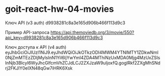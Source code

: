 # goit-react-hw-04-movies

Ключ API (v3 auth) d9938281c8a3e165d906b466f113d9c3

Пример API-запроса
https://api.themoviedb.org/3/movie/550?api_key=d9938281c8a3e165d906b466f113d9c3

Ключ доступа к API (v4 auth)
eyJhbGciOiJIUzI1NiJ9.eyJhdWQiOiJkOTkzODI4MWM4YTNlMTY1ZDkwNmI0NjZmMTEzZDljMyIsInN1YiI6IjYwYmI4ZDA4MThiNzUxMDA0Mjg4MzUxZSIsInNjb3BlcyI6WyJhcGlfcmVhZCJdLCJ2ZXJzaW9uIjoxfQ.goglRkf2ZXgMhSNdrj2FKJlY0eIXN48qGw7iHRK6Xsk
